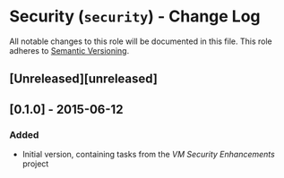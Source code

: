 # Security (`security`) - Change Log

All notable changes to this role will be documented in this file.
This role adheres to [Semantic Versioning](http://semver.org/spec/v2.0.0.html).

## [Unreleased][unreleased]

## [0.1.0] - 2015-06-12

### Added

* Initial version, containing tasks from the *VM Security Enhancements* project
